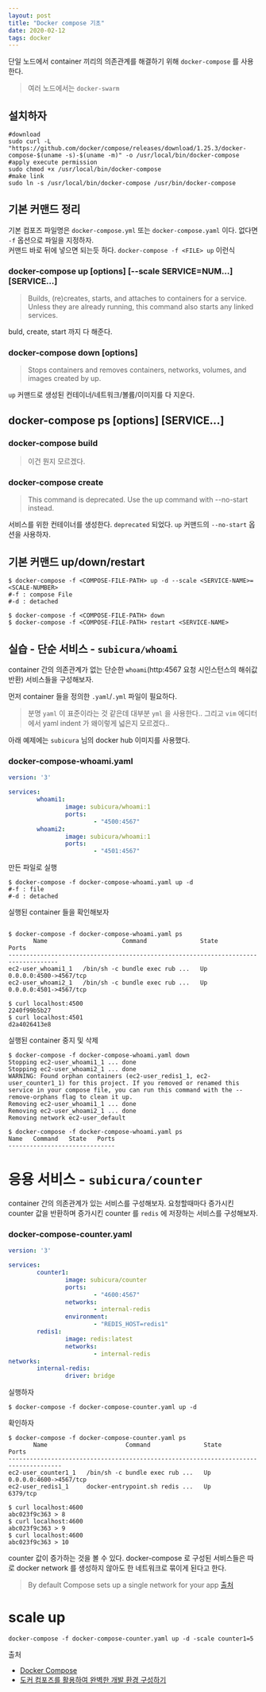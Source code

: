 ```yaml
---
layout: post
title: "Docker compose 기초"
date: 2020-02-12
tags: docker
---
```


단일 노드에서 container 끼리의 의존관계를 해결하기 위해 `docker-compose` 를 사용한다.
> 여러 노드에서는 `docker-swarm`

## 설치하자
``` shell
#download
sudo curl -L "https://github.com/docker/compose/releases/download/1.25.3/docker-compose-$(uname -s)-$(uname -m)" -o /usr/local/bin/docker-compose
#apply execute permission
sudo chmod +x /usr/local/bin/docker-compose
#make link
sudo ln -s /usr/local/bin/docker-compose /usr/bin/docker-compose
```

## 기본 커맨드 정리
기본 컴포즈 파일명은 `docker-compose.yml` 또는 `docker-compose.yaml` 이다. 없다면 `-f` 옵션으로 파일을 지정하자.  
커맨드 바로 뒤에 넣으면 되는듯 하다. `docker-compose -f <FILE> up` 이런식

### docker-compose up [options] [--scale SERVICE=NUM...] [SERVICE...]
> Builds, (re)creates, starts, and attaches to containers for a service.
> Unless they are already running, this command also starts any linked services.

buld, create, start 까지 다 해준다.

### docker-compose down [options]
> Stops containers and removes containers, networks, volumes, and images created by up.

`up` 커맨드로 생성된 컨테이너/네트워크/볼륨/이미지를 다 지운다.

## docker-compose ps [options] [SERVICE...]

### docker-compose build
> 이건 뭔지 모르겠다.

### docker-compose create
> This command is deprecated. Use the up command with --no-start instead.

서비스를 위한 컨테이너를 생성한다. `deprecated` 되었다. `up` 커맨드의 `--no-start` 옵션을 사용하자.



## 기본 커맨드 up/down/restart

``` shell
$ docker-compose -f <COMPOSE-FILE-PATH> up -d --scale <SERVICE-NAME>=<SCALE-NUMBER>
#-f : compose File
#-d : detached

$ docker-compose -f <COMPOSE-FILE-PATH> down
$ docker-compose -f <COMPOSE-FILE-PATH> restart <SERVICE-NAME>
```






## 실습 - 단순 서비스 - `subicura/whoami`
container 간의 의존관계가 없는 단순한 `whoami`(http:4567 요청 시인스턴스의 해쉬값 반환) 서비스들을 구성해보자.

먼저 container 들을 정의한 `.yaml`/`.yml` 파일이 필요하다.
> 분명 `yaml` 이 표준이라는 것 같은데 대부분 `yml` 을 사용한다..
그리고 `vim` 에디터에서 yaml indent 가 왜이렇게 넓은지 모르겠다..

아래 예제에는 `subicura` 님의 docker hub 이미지를 사용했다.

### docker-compose-whoami.yaml
``` yaml
version: '3'

services:
        whoami1:
                image: subicura/whoami:1
                ports:
                        - "4500:4567"
        whoami2:
                image: subicura/whoami:1
                ports:
                        - "4501:4567"
```

만든 파일로 실행

``` shell
$ docker-compose -f docker-compose-whoami.yaml up -d
#-f : file
#-d : detached
```

실행된 container 들을 확인해보자

``` shell

$ docker-compose -f docker-compose-whoami.yaml ps
       Name                     Command               State           Ports
------------------------------------------------------------------------------------
ec2-user_whoami1_1   /bin/sh -c bundle exec rub ...   Up      0.0.0.0:4500->4567/tcp
ec2-user_whoami2_1   /bin/sh -c bundle exec rub ...   Up      0.0.0.0:4501->4567/tcp

$ curl localhost:4500
2240f99b5b27
$ curl localhost:4501
d2a4026413e8
```

실행된 container 중지 및 삭제

``` shell
$ docker-compose -f docker-compose-whoami.yaml down
Stopping ec2-user_whoami1_1 ... done
Stopping ec2-user_whoami2_1 ... done
WARNING: Found orphan containers (ec2-user_redis1_1, ec2-user_counter1_1) for this project. If you removed or renamed this service in your compose file, you can run this command with the --remove-orphans flag to clean it up.
Removing ec2-user_whoami1_1 ... done
Removing ec2-user_whoami2_1 ... done
Removing network ec2-user_default

$ docker-compose -f docker-compose-whoami.yaml ps
Name   Command   State   Ports
------------------------------
```

# 응용 서비스 - `subicura/counter`
container 간의 의존관계가 있는 서비스를 구성해보자.
요청할때마다 증가시킨 counter 값을 반환하며 증가시킨 counter 를 `redis` 에 저장하는 서비스를 구성해보자.

### docker-compose-counter.yaml
``` yaml
version: '3'

services:
        counter1:
                image: subicura/counter
                ports:
                        - "4600:4567"
                networks:
                        - internal-redis
                environment:
                        - "REDIS_HOST=redis1"
        redis1:
                image: redis:latest
                networks:
                        - internal-redis
networks:
        internal-redis:
                driver: bridge

```

실행하자

``` shell
$ docker-compose -f docker-compose-counter.yaml up -d
```

확인하자

``` shell
$ docker-compose -f docker-compose-counter.yaml ps
       Name                      Command               State           Ports
-------------------------------------------------------------------------------------
ec2-user_counter1_1   /bin/sh -c bundle exec rub ...   Up      0.0.0.0:4600->4567/tcp
ec2-user_redis1_1     docker-entrypoint.sh redis ...   Up      6379/tcp

$ curl localhost:4600
abc023f9c363 > 8
$ curl localhost:4600
abc023f9c363 > 9
$ curl localhost:4600
abc023f9c363 > 10
```

counter 값이 증가하는 것을 볼 수 있다.
docker-compose 로 구성된 서비스들은 따로 docker network 를 생성하지 않아도 한 네트워크로 묶이게 된다고 한다.
> By default Compose sets up a single network for your app [출처](https://docs.docker.com/compose/networking/)

# scale up

```
docker-compose -f docker-compose-counter.yaml up -d -scale counter1=5
```



출처
- [Docker Compose](https://docs.docker.com/compose/)
- [도커 컴포즈를 활용하여 완벽한 개발 환경 구성하기](https://www.44bits.io/ko/post/almost-perfect-development-environment-with-docker-and-docker-compose#%EB%8F%84%EC%BB%A4-%EC%BB%B4%ED%8F%AC%EC%A6%88%EB%A1%9C-%EA%B0%9C%EB%B0%9C-%ED%99%98%EA%B2%BD-%EA%B5%AC%EC%84%B1%ED%95%98%EA%B8%B0)
